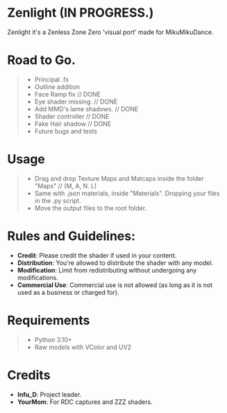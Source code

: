 # Zenlight  (IN PROGRESS.)
Zenlight it's a Zenless Zone Zero 'visual port' made for MikuMikuDance.

# Road to Go.
> - Principal .fx
> - Outline addition
> - Face Ramp fix  // DONE
> - Eye shader missing.  // DONE
> - Add MMD's lame shadows.  // DONE
> - Shader controller  // DONE
> - Fake Hair shadow  // DONE
> - Future bugs and tests

# Usage
> - Drag and drop Texture Maps and Matcaps inside the folder "Maps"  // (M, A, N. L)
> - Same with .json materials, inside "Materials". Dropping your files in the .py script.
> - Move the output files to the root folder.

# Rules and Guidelines:
- **Credit**: Please credit the shader if used in your content.
- **Distribution**: You're allowed to distribute the shader with any model.
- **Modification**: Limit from redistributing without undergoing any modifications.
- **Commercial Use**: Commercial use is not allowed (as long as it is not used as a business or charged for).

# Requirements
> - Python 3.10+
> - Raw models with VColor and UV2

# Credits
- **Infu_D**: Project leader.
- **YourMom**: For RDC captures and ZZZ shaders.
